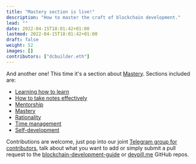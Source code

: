 ```yaml
---
title: "Mastery section is live!"
description: "How to master the craft of blockchain development."
lead: ""
date: 2022-04-15T18:01:42+01:00
lastmod: 2022-04-15T18:01:42+01:00
draft: false
weight: 52
images: []
contributors: ["dcbuilder.eth"]
---
```


And another one! This time it's a section about [Mastery](https://www.devpill.me/docs/mastery/introduction/). Sections included are:

- [Learning how to learn](https://www.devpill.me/docs/mastery/learn-to-learn/)
- [How to take notes effectively](https://www.devpill.me/docs/mastery/notetaking/)
- [Mentorship](https://www.devpill.me/docs/mastery/mentorship/)
- [Mastery](https://www.devpill.me/docs/mastery/mastery/)
- [Rationality](https://www.devpill.me/docs/mastery/mastery/#rationality)
- [Time management](https://www.devpill.me/docs/mastery/time-management/)
- [Self-development](https://www.devpill.me/docs/mastery/self-development/)

Contributions are welcome, just pop into our joint [Telegram group for contributors](https://t.me/devpillme), talk about what you want to add or simply submit a pull request to the [blockchain-development-guide](https://github.com/dcbuild3r/blockchain-development-guide) or [devpill.me](https://github.com/dcbuild3r/devpill.me) GitHub repos.
